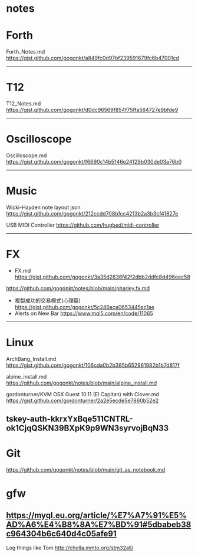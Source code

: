 # notes

# Forth
Forth_Notes.md https://gist.github.com/gogonkt/a849fc0d97bf239591679fc6b47001cd

---
# T12
T12_Notes.md https://gist.github.com/gogonkt/d0dc96569f854f75ffa564727e9bfde9

---
# Oscilloscope
Oscilloscope.md https://gist.github.com/gogonkt/f6690c14b5146e24129b030de03a76b0


---
# Music
Wicki-Hayden note layout json https://gist.github.com/gogonkt/212ccdd708bfcc4213b2a3b3cf41827e

USB MIDI Controller https://github.com/hugbed/midi-controller

---
# FX
 - FX.md https://gist.github.com/gogonkt/3a35d2636f42f2dbb2ddfc8d496eec58

 https://github.com/gogonkt/notes/blob/main/pharley.fx.md
 
 - 複製成功的交易模式(心理篇) https://gist.github.com/gogonkt/5c246aca0653445ac1ae
 - Alerts on New Bar https://www.mql5.com/en/code/11065
 

---
# Linux
ArchBang_Install.md https://gist.github.com/gogonkt/106cda0b2b385b652961982b1b7d817f

alpine_install.md https://github.com/gogonkt/notes/blob/main/alpine_install.md

gordonturner/KVM OSX Guest 10.11 (El Capitan) with Clover.md https://gist.github.com/gordonturner/2a2e5ecde5e7860b52e2

tskey-auth-kkrxYxBqe511CNTRL-ok1CjqQSKN39BXpK9p9WN3syrvojBqN33
---
# Git
https://github.com/gogonkt/notes/blob/main/git_as_notebook.md

# gfw

https://myql.eu.org/article/%E7%A7%91%E5%AD%A6%E4%B8%8A%E7%BD%91#5dbabeb38c964304b6c640d4c05afe91
---
Log things like Tom http://cholla.mmto.org/stm32all/
